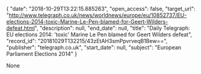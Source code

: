 {
  "date": "2018-10-29T13:22:15.885263", 
  "open_access": false, 
  "target_url": "http://www.telegraph.co.uk/news/worldnews/europe/eu/10852737/EU-elections-2014-toxic-Marine-Le-Pen-blamed-for-Geert-Wilders-defeat.html", 
  "description": null, 
  "end_date": null, 
  "title": "Daily Telegraph: EU elections 2014: 'toxic' Marine Le Pen blamed for Geert Wilders defeat", 
  "record_id": "20181029T132215/43zEtAH3smPpvrveqB1Bew==", 
  "publisher": "telegraph.co.uk", 
  "start_date": null, 
  "subject": "European Parliament Elections 2014"
}

None